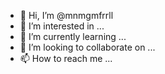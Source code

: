 - 👋 Hi, I’m @mnmgmfrrll
- 👀 I’m interested in ...
- 🌱 I’m currently learning ...
- 💞️ I’m looking to collaborate on ...
- 📫 How to reach me ...

<!---
mnmgmfrrll/mnmgmfrrll is a ✨ special ✨ repository because its `README.md` (this file) appears on your GitHub profile.
You can click the Preview link to take a look at your changes.
--->
